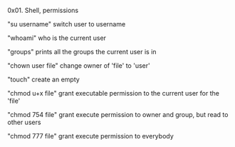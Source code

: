 0x01. Shell, permissions

"su username" switch user to username

"whoami" who is the current user

"groups" prints all the groups the current user is in

"chown user file" change owner of 'file' to 'user'

"touch" create an empty

"chmod u+x file" grant executable permission to the current user for the 'file'

"chmod 754 file" grant execute permission to owner and group, but read to other users

"chmod 777 file" grant execute permission to everybody
